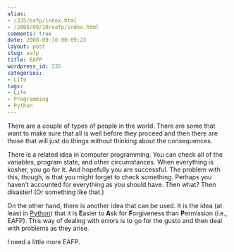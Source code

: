 ```yaml
---
alias:
- /335/eafp/index.html
- /2008/09/10/eafp/index.html
comments: true
date: 2008-09-10 00:09:23
layout: post
slug: eafp
title: EAFP
wordpress_id: 335
categories:
- Life
tags:
- Life
- Programming
- Python
---
```


There are a couple of types of people in the world.  There are some that want to make sure that all is well before they proceed and then there are those that will just do things without thinking about the consequences.

There is a related idea in computer programming.  You can check all of the variables, program state, and other circumstances.  When everything is kosher, you go for it.  And hopefully you are successful.  The problem with this, though, is that you might forget to check something.  Perhaps you haven't accounted for everything as you should have.  Then what?  Then disaster!  (Or something like that.)

On the other hand, there is another idea that can be used.  It is the idea (at least in [Python](http://python.org/)) that it is **E**asier to **A**sk for **F**orgiveness than **P**ermission (i.e., EAFP).  This way of dealing with errors is to go for the gusto and then deal with problems as they arise.

I need a little more EAFP.
